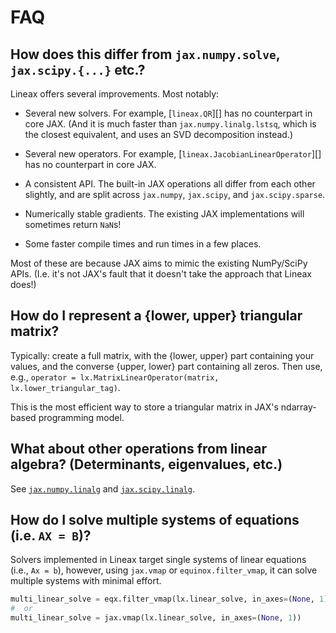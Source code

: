 # FAQ

## How does this differ from `jax.numpy.solve`, `jax.scipy.{...}` etc.?

Lineax offers several improvements. Most notably:

- Several new solvers. For example, [`lineax.QR`][] has no counterpart in core JAX. (And it is much faster than `jax.numpy.linalg.lstsq`, which is the closest equivalent, and uses an SVD decomposition instead.)

- Several new operators. For example, [`lineax.JacobianLinearOperator`][] has no counterpart in core JAX.

- A consistent API. The built-in JAX operations all differ from each other slightly, and are split across `jax.numpy`, `jax.scipy`, and `jax.scipy.sparse`.

- Numerically stable gradients. The existing JAX implementations will sometimes return `NaN`s!

- Some faster compile times and run times in a few places.

Most of these are because JAX aims to mimic the existing NumPy/SciPy APIs. (I.e. it's not JAX's fault that it doesn't take the approach that Lineax does!)

## How do I represent a {lower, upper} triangular matrix?

Typically: create a full matrix, with the {lower, upper} part containing your values, and the converse {upper, lower} part containing all zeros. Then use, e.g., `operator = lx.MatrixLinearOperator(matrix, lx.lower_triangular_tag)`.

This is the most efficient way to store a triangular matrix in JAX's ndarray-based programming model.

## What about other operations from linear algebra? (Determinants, eigenvalues, etc.)

See [`jax.numpy.linalg`](https://jax.readthedocs.io/en/latest/jax.numpy.html#module-jax.numpy.linalg) and [`jax.scipy.linalg`](https://jax.readthedocs.io/en/latest/jax.scipy.html#module-jax.scipy.linalg).

## How do I solve multiple systems of equations (i.e. `AX = B`)?

Solvers implemented in Lineax target single systems of linear equations (i.e., `Ax = b`), however, using `jax.vmap` or `equinox.filter_vmap`, it can solve multiple systems with minimal effort.

```python
multi_linear_solve = eqx.filter_vmap(lx.linear_solve, in_axes=(None, 1))
#  or    
multi_linear_solve = jax.vmap(lx.linear_solve, in_axes=(None, 1))
```
